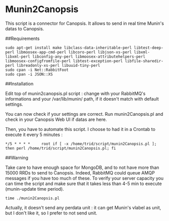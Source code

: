 Munin2Canopsis
==============

This script is a connector for Canopsis. It allows to send in real time Munin's datas to Canopsis.

##Requirements


    sudo apt-get install make libclass-data-inheritable-perl libtest-deep-perl libmoosex-app-cmd-perl libcoro-perl libjson-xs-perl libxml-libxml-perl libconfig-any-perl libmoosex-attributehelpers-perl libmoosex-configfromfile-perl libtest-exception-perl libfile-sharedir-perl libreadonly-xs-perl libuuid-tiny-perl
    sudo cpan -i Net::RabbitFoot
    sudo cpan -i JSON::XS


##Installation


Edit top of munin2canopsis.pl script : change with your RabbitMQ's informations and your /var/lib/munin/ path, if it doesn't match with default settings.

You can now check if your settings are correct. Run munin2Canopsis.pl and check in your Canopsis Web UI if datas are here.

Then, you have to automate this script. I choose to had it in a Crontab to execute it every 5 minutes :

    */5 * * * *     root if [ -x /home/trid/script/munin2Canopsis.pl ]; then perl /home/trid/script/munin2Canopsis.pl; fi

##Warning

Take care to have enough space for MongoDB, and to not have more than 15000 RRDs to send to Canopsis. Indeed, RabbitMQ could queue AMQP messages if you have too much of these.
To verify your server capacity you can time the script and make sure that it takes less than 4-5 min to execute (munin-update time period).

    time ./munin2Canopsis.pl

Actually, it doesn't send any perdata unit : it can get Munin's vlabel as unit, but I don't like it, so I prefer to not send unit.
